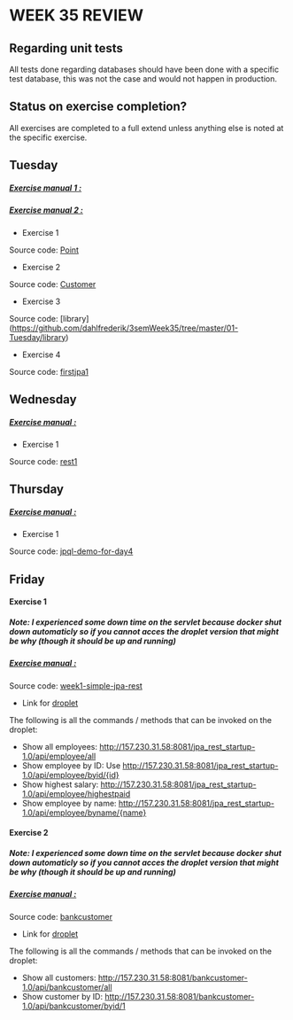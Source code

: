 # WEEK 35 REVIEW  

## Regarding unit tests
All tests done regarding databases should have been done with a specific test database, this was not the case and would not happen in production. 

## Status on exercise completion? 
All exercises are completed to a full extend unless anything else is noted at the specific exercise. 

## Tuesday 
##### [Exercise manual 1 :](https://docs.google.com/document/d/1Uib8GtBXmQZJ9x5tqXXHt1UYkkRPo9zKwugWa87bzUI/edit)
##### [Exercise manual 2 : ](https://docs.google.com/document/d/131iZ7z3XKBjAGcB8qUqX9y0B2FxsoYu0zjRy6KxObPg/edit)

* Exercise 1 

Source code:	[Point](https://github.com/dahlfrederik/3semWeek35/tree/master/01-Tuesday/point)

* Exercise 2 

Source code:	[Customer](https://github.com/dahlfrederik/3semWeek35/tree/master/01-Tuesday/customer)
	
* Exercise 3

Source code:	[library] (https://github.com/dahlfrederik/3semWeek35/tree/master/01-Tuesday/library)
	
* Exercise 4 

Source code:	[firstjpa1](https://github.com/dahlfrederik/3semWeek35/tree/master/01-Tuesday/firstjpa)	

## Wednesday
##### [Exercise manual :](https://docs.google.com/document/d/1gdtrSIb_RiEE3qv5hPwrzBrNaowHA-MPFXR8LP9CKJk/edit)

* Exercise 1

Source code:	[rest1](https://github.com/dahlfrederik/3semWeek35/tree/master/02-Wednesday/rest1)
	
## Thursday
##### [Exercise manual : ](https://docs.google.com/document/d/1c4uti7oLiipp1Sdny9Rwc1aOStfn9aasmWhhhzuTQS8/edit)

* Exercise 1

Source code:	[jpql-demo-for-day4](https://github.com/dahlfrederik/3semWeek35/tree/master/03-Thursday/jpql-demo-for-day4-2)


## Friday 

#### Exercise 1
##### Note: I experienced some down time on the servlet because docker shut down automaticly so if you cannot acces the droplet version that might be why (though it should be up and running) 
##### [Exercise manual : ](https://docs.google.com/document/d/1c4uti7oLiipp1Sdny9Rwc1aOStfn9aasmWhhhzuTQS8/edit)



Source code: [week1-simple-jpa-rest](https://github.com/dahlfrederik/3semWeek35/tree/master/03-Thursday/week1-simple-jpa-rest-2)
	
* Link for [droplet](http://157.230.31.58:8081/jpa_rest_startup-1.0/api/employee/all) 

The following is all the commands / methods that can be invoked on the droplet:

* Show all employees: http://157.230.31.58:8081/jpa_rest_startup-1.0/api/employee/all
* Show employee by ID:  Use http://157.230.31.58:8081/jpa_rest_startup-1.0/api/employee/byid/{id}
* Show highest salary: http://157.230.31.58:8081/jpa_rest_startup-1.0/api/employee/highestpaid
* Show employee by name: http://157.230.31.58:8081/jpa_rest_startup-1.0/api/employee/byname/{name}

#### Exercise 2
##### Note: I experienced some down time on the servlet because docker shut down automaticly so if you cannot acces the droplet version that might be why (though it should be up and running) 


##### [Exercise manual : ](https://docs.google.com/document/d/1HdHiORGNyteRpn7MoOixowxL10LQuUHt9XxAKtL9r0o/edit)

Source code: [bankcustomer](https://github.com/dahlfrederik/3semWeek35/tree/master/04-Friday/bankcustomer)

* Link for [droplet](http://157.230.31.58:8081/bankcustomer-1.0/api/bankcustomer/all)

The following is all the commands / methods that can be invoked on the droplet:

* Show all customers: http://157.230.31.58:8081/bankcustomer-1.0/api/bankcustomer/all
* Show customer by ID: http://157.230.31.58:8081/bankcustomer-1.0/api/bankcustomer/byid/1 



